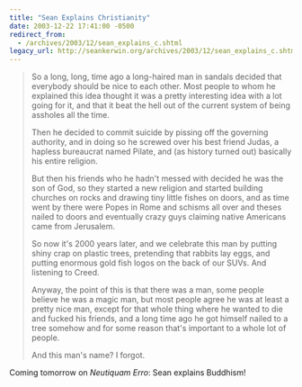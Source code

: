 ```yaml
---
title: "Sean Explains Christianity"
date: 2003-12-22 17:41:00 -0500
redirect_from:
  - /archives/2003/12/sean_explains_c.shtml
legacy_url: http://seankerwin.org/archives/2003/12/sean_explains_c.shtml
---
```

> So a long, long, time ago a long-haired man in sandals decided that everybody should be nice to each other. Most people to whom he explained this idea thought it was a pretty interesting idea with a lot going for it, and that it beat the hell out of the current system of being assholes all the time.  
>   
>   
> Then he decided to commit suicide by pissing off the governing authority, and in doing so he screwed over his best friend Judas, a hapless bureaucrat named Pilate, and (as history turned out) basically his entire religion.  
>   
>   
> But then his friends who he hadn't messed with decided he was the son of God, so they started a new religion and started building churches on rocks and drawing tiny little fishes on doors, and as time went by there were Popes in Rome and schisms all over and theses nailed to doors and eventually crazy guys claiming native Americans came from Jerusalem.  
>   
>   
> So now it's 2000 years later, and we celebrate this man by putting shiny crap on plastic trees, pretending that rabbits lay eggs, and putting enormous gold fish logos on the back of our SUVs. And listening to Creed.  
>   
>   
> Anyway, the point of this is that there was a man, some people believe he was a magic man, but most people agree he was at least a pretty nice man, except for that whole thing where he wanted to die and fucked his friends, and a long time ago he got himself nailed to a tree somehow and for some reason that's important to a whole lot of people.  
>   
>   
> And this man's name? I forgot.  

Coming tomorrow on _Neutiquam Erro_: Sean explains Buddhism!
